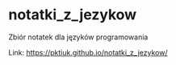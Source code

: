 # notatki_z_jezykow
Zbiór notatek dla języków programowania

Link:
https://pktiuk.github.io/notatki_z_jezykow/